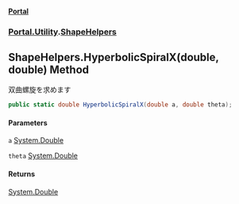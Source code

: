 #### [Portal](index.md 'index')
### [Portal.Utility](Portal.Utility.md 'Portal.Utility').[ShapeHelpers](ShapeHelpers.md 'Portal.Utility.ShapeHelpers')

## ShapeHelpers.HyperbolicSpiralX(double, double) Method

双曲螺旋を求めます

```csharp
public static double HyperbolicSpiralX(double a, double theta);
```
#### Parameters

<a name='Portal.Utility.ShapeHelpers.HyperbolicSpiralX(double,double).a'></a>

`a` [System.Double](https://docs.microsoft.com/en-us/dotnet/api/System.Double 'System.Double')

<a name='Portal.Utility.ShapeHelpers.HyperbolicSpiralX(double,double).theta'></a>

`theta` [System.Double](https://docs.microsoft.com/en-us/dotnet/api/System.Double 'System.Double')

#### Returns
[System.Double](https://docs.microsoft.com/en-us/dotnet/api/System.Double 'System.Double')